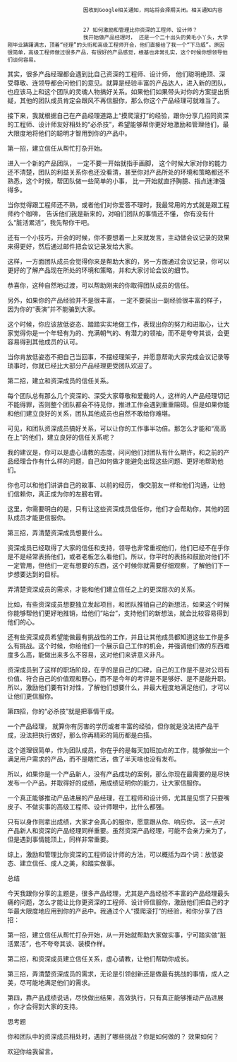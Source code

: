 
                            
                            因收到Google相关通知，网站将会择期关闭。相关通知内容
                            
                            
                            27 如何激励和管理比你资深的工程师、设计师？
                            我开始做产品经理时， 还是一个二十出头的黄毛小丫头，大学刚毕业踌躇满志，顶着“经理”的头衔和高级工程师开会，他们直接给了我一个“下马威”。原因很简单，高级工程师做过很多产品，有很好的产品感觉，根基也非常扎实，这个时候你想领导他们谈何容易。

其实，很多产品经理都会遇到比自己资深的工程师、设计师， 他们聪明绝顶、深受尊敬、连领导都会问他们的意见。就算是经验丰富的产品达人，进入新的团队，也应该马上和这个团队的灵魂人物搞好关系。如果他们如果带头对你的方案提出质疑，其他的团队成员肯定会跟风不再信服你，那么你这个产品经理可就难当了。

接下来，我就根据自己在产品经理道路上“摸爬滚打”的经验，跟你分享几招同资深的工程师、设计师友好相处的“必杀技”，希望能够帮你更好地激励和管理他们，最大限度地将他们的聪明才智用到你的产品中。

第一招，建立信任从帮忙打杂开始。

进入一个新的产品团队， 一定不要一开始就指手画脚， 这个时候大家对你的能力还不清楚，团队的利益关系你也还没看清，甚至你对产品所处的环境和策略都还不熟悉，这个时候，帮团队做一些简单的小事， 比一开始就直抒胸臆、指点迷津强得多。

当你觉得跟工程师还不熟，或者他们对你爱答不理时，我最常用的方式就是跟工程师约个咖啡， 告诉他们我是新来的，对咱们团队的事情还不懂， 你有没有什么“脏活累活”，我先帮你干吧。

还有一个小技巧，开会的时候，你不要想着一上来就发言，主动做会议记录的效果来得更好，然后通过邮件把会议记录发给大家。

这样，一方面团队成员会觉得你来是帮助大家的，另一方面通过会议记录，你可以更好的了解产品现在所处的环境和策略，并和大家讨论会议的细节。

恭喜你，这种自然地过渡，可以帮助刚来的你取得团队成员的信任。

另外，如果你的产品经验并不是很丰富， 一定不要装出一副经验很丰富的样子，因为你的“表演”并不能骗到大家。

这个时候，你应该放低姿态、踏踏实实地做工作，表现出你的努力和进取心，让大家觉得你是一个年轻有为的、充满朝气的、有潜力的领袖，而不是夸夸其谈，会更容易得到其他成员的认可。

当你肯放低姿态不把自己当回事，不摆经理架子，并愿意帮助大家完成会议记录等琐事时，你就已经比大部分产品经理更受团队欢迎了。

第二招，建立和资深成员的信任关系。

每个团队总有那么几个资深的、深受大家尊敬和爱戴的人，这样的人产品经理切记不能得罪，否则整个团队都会不待见你，推进工作会遇到重重阻碍。但是如果你能和他们建立良好的关系，团队其他成员也自然不敢给你难堪。

可见，和团队资深成员搞好关系，可以让你的工作事半功倍。那怎么才能和“高高在上”的他们，建立良好的信任关系呢？

我的建议是，你可以是虚心请教的态度，问问他们对团队有什么期许，和之前的产品经理合作有什么样的问题，自己如何做才能避免出现这些问题、更好地帮助他们。

你也可以和他们讲讲自己的故事、以前的经历， 像交朋友一样和他们沟通，让他们信赖你，真正成为你的左膀右臂。

这里，你需要明白的是，只有让这些资深成员信任你，他们才会帮助你，其他的团队成员才能更信服你。

第三招，弄清楚资深成员想要什么。

资深成员已经取得了大家的信任和支持，领导也非常重视他们，他们已经不在乎你是不是经常表扬他们，或者老板怎么看他们。所以，你平时的表扬和鼓励对他们不一定管用，但他们一定有想要的东西，这个时候你就需要仔细观察，了解他们下一步想要达到的目标。

弄清楚资深成员的需求，才能和他们建立信任之上的更深层次的关系。

比如，有些资深成员想要独立发起项目，和团队推销自己的新想法，如果这个时候你能够帮他们更好地推销，给他们“站台”，支持他们的新想法，就会比较容易得到他们的心。

还有些资深成员希望能做最有挑战性的工作，并且让其他成员都知道这些工作是多么有挑战。这个时候，你给他们一个展示自己工作的机会，并强调他们做的东西难度多么高，能做出来多么不容易，这对他们来讲意义非凡。

资深成员到了这样的职场阶段，在乎的是自己的口碑，自己的工作是不是对公司有价值、符合自己的价值观和野心，而不是今年的考评是不是够好、是不是能升职。所以，激励他们要有针对性，了解他们想要什么，并最大程度地满足他们，才可以让他们更信服你。

第四招，你的“必杀技”就是把事情干成。

一个产品经理， 就算你有厉害的学历或者丰富的经验，但你就是没法把产品干成，没法把执行做好，那么你再精彩的简历都是白搭。

这个道理很简单，作为团队成员，你在乎的是每天加班加点的工作，能够做出一个满足用户需求的产品，而不是瞎忙活，做了半天啥也没有发布。

所以，如果你是一个产品新人，没有产品成功的案例，那么你现在最需要的是尽快发布一个产品，并取得好的成绩，用成绩证明你的能力，让大家信服你。

一个真正能够推动产品进展的产品经理，在工程师和设计师，尤其是见惯了只耍嘴皮子、不做实事的高级工程师、设计师眼中，比什么都强。

只有以身作则拿出成绩，大家才会真心的服你，愿意跟从你、响应你， 这一点对产品新人和资深的产品经理同样重要。虽然资深产品经理，可能不会亲力亲为了，但是遇到事情能顶上，同样非常重要。

综上，激励和管理比你资深的工程师设计师的方法，可以概括为四个词：放低姿态、建立信任、成人之美，和踏实做事。

总结

今天我跟你分享的主题是，很多产品经理，尤其是产品经验不丰富的产品经理最头痛的问题，怎么才能让比你更资深的工程师、设计师信服你，激励他们把自己的才华最大限度地应用到你的产品中。我通过个人“摸爬滚打”的经验，和你分享了四招：

第一招，建立信任从帮忙打杂开始，从一开始就帮助大家做实事，宁可踏实做“脏活累活”，也不夸夸其谈、装模作样。

第二招，和资深成员建立信任关系，虚心请教，让他们帮助你成长。

第三招，弄清楚资深成员的需求，无论是引领创新还是做最有挑战的事情，成人之美，尽可能地满足他们的需求。

第四，靠产品成绩说话，尽快做出结果，高效执行，只有真正能够推动产品进展 ，你才会得到大家的支持。

思考题

你和团队中的资深成员相处时，遇到了哪些挑战？你是如何做的？ 效果如何？

欢迎你给我留言。

                        
                        
                            